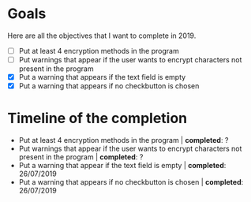 # Goals

Here are all the objectives that I want to complete in 2019.

- [ ] Put at least 4 encryption methods in the program
- [ ] Put warnings that appear if the user wants to encrypt characters not present in the program  
- [x] Put a warning that appears if the text field is empty
- [x] Put a warning that appears if no checkbutton is chosen
# Timeline of the completion

- Put at least 4 encryption methods in the program | **completed**: ?
- Put warnings that appear if the user wants to encrypt characters not present in the program | **completed**: ?
- Put a warning that appear if the text field is empty | **completed**: 26/07/2019
- Put a warning that appears if no checkbutton is chosen | **completed**: 26/07/2019
